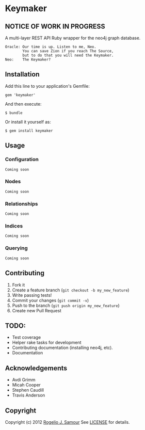 # Keymaker

## NOTICE OF WORK IN PROGRESS

A multi-layer REST API Ruby wrapper for the neo4j graph database.

```
Oracle: Our time is up. Listen to me, Neo.
        You can save Zion if you reach The Source,
        but to do that you will need the Keymaker.
Neo:    The Keymaker?
```

## Installation

Add this line to your application's Gemfile:

    gem 'keymaker'

And then execute:

    $ bundle

Or install it yourself as:

    $ gem install keymaker

## Usage

### Configuration

```
Coming soon
```

### Nodes

```
Coming soon
```

### Relationships

```
Coming soon
```

### Indices

```
Coming soon
```

### Querying

```
Coming soon
```

## Contributing

1. Fork it
2. Create a feature branch (`git checkout -b my_new_feature`)
3. Write passing tests!
3. Commit your changes (`git commit -v`)
4. Push to the branch (`git push origin my_new_feature`)
5. Create new Pull Request

## TODO:

- Test coverage
- Helper rake tasks for development
- Contributing documentation (installing neo4j, etc).
- Documentation

## Acknowledgements

- Avdi Grimm
- Micah Cooper
- Stephen Caudill
- Travis Anderson

## Copyright
Copyright (c) 2012 [Rogelio J. Samour](mailto:rogelio@therubymug.com)
See [LICENSE][] for details.

[license]: https://github.com/therubymug/keymaker/blob/master/LICENSE.md
